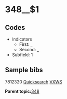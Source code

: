 # 348\_\_$1

## Codes

-   Indicators
    -   First: \_
    -   Second: \_
-   Subfield: 1

## Sample bibs

7812320 [Quicksearch](https://search.library.yale.edu/catalog/7812320) [VXWS](http://prodorbis.library.yale.edu:7014/vxws/GetHoldingsService?bibId=7812320)

**Parent topic:**[348](../../tags/348/348.md)

